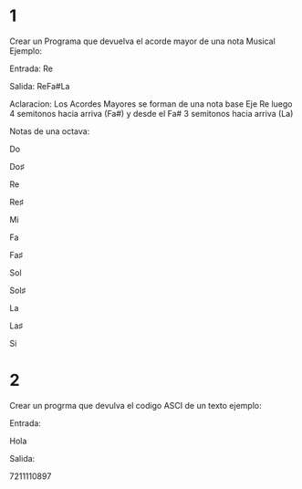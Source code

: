 # 1

Crear un Programa que devuelva el acorde mayor de una nota Musical 
Ejemplo:

Entrada: Re

Salida: ReFa#La

Aclaracion:
Los Acordes Mayores se forman de una nota base Eje Re luego 4 semitonos hacia arriva (Fa#) y desde el Fa# 3 semitonos hacia arriva (La)

Notas de una octava:

Do 

Do♯ 

Re

Re♯

Mi

Fa

Fa♯

Sol

Sol♯

La

La♯

Si 


# 2

Crear un progrma que devulva el codigo ASCI de un texto ejemplo:

Entrada:

Hola 

Salida:

7211110897